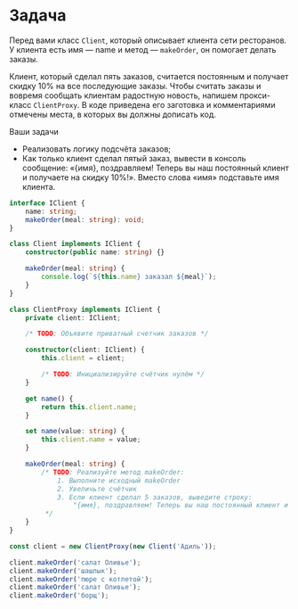 # Задача

Перед вами класс `Client`, который описывает клиента сети ресторанов. У клиента есть имя — name и метод — `makeOrder`,
он помогает делать заказы.

Клиент, который сделал пять заказов, считается постоянным и получает скидку 10% на все последующие заказы. Чтобы считать
заказы и вовремя сообщать клиентам радостную новость, напишем прокси-класс `ClientProxy`. В коде приведена его заготовка
и комментариями отмечены места, в которых вы должны дописать код.

Ваши задачи

* Реализовать логику подсчёта заказов;
* Как только клиент сделал пятый заказ, вывести в консоль сообщение: «{имя}, поздравляем! Теперь вы наш постоянный
  клиент и получаете на скидку 10%!». Вместо слова «имя» подставьте имя клиента.

```ts
interface IClient {
    name: string;
    makeOrder(meal: string): void;
}

class Client implements IClient {
    constructor(public name: string) {}

    makeOrder(meal: string) {
        console.log(`${this.name} заказал ${meal}`);
    }
}

class ClientProxy implements IClient {
    private client: IClient;

    /* TODO: Объявите приватный счетчик заказов */

    constructor(client: IClient) {
        this.client = client;

        /* TODO: Инициализируйте счётчик нулём */
    }

    get name() {
        return this.client.name;
    }

    set name(value: string) {
        this.client.name = value;
    }

    makeOrder(meal: string) {
        /* TODO: Реализуйте метод makeOrder:
            1. Выполните исходный makeOrder
            2. Увеличьте счётчик
            3. Если клиент сделал 5 заказов, выведите строку:
                "{имя}, поздравляем! Теперь вы наш постоянный клиент и получаете скидку 10%!"
         */
    }
}

const client = new ClientProxy(new Client('Адиль'));

client.makeOrder('салат Оливье');
client.makeOrder('шашлык');
client.makeOrder('пюре с котлетой');
client.makeOrder('салат Оливье');
client.makeOrder('борщ');
```